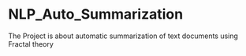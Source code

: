 # NLP_Auto_Summarization
The Project is about automatic summarization of text documents using Fractal theory
